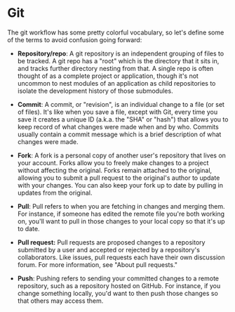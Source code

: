 # Git

The git workflow has some pretty colorful vocabulary, so let's define some of the terms to avoid confusion going forward:
* **Repository/repo**: A git repository is an independent grouping of files to be tracked. A git repo has a "root" which is the directory that it sits in, and tracks further directory nesting from that. A single repo is often thought of as a complete project or application, though it's not uncommon to nest modules of an application as child repositories to isolate the development history of those submodules.
  
* **Commit**: A commit, or "revision", is an individual change to a file (or set of files). It's like when you save a file, except with Git, every time you save it creates a unique ID (a.k.a. the "SHA" or "hash") that allows you to keep record of what changes were made when and by who. Commits usually contain a commit message which is a brief description of what changes were made.

* **Fork**: A fork is a personal copy of another user's repository that lives on your account. Forks allow you to freely make changes to a project without affecting the original. Forks remain attached to the original, allowing you to submit a pull request to the original's author to update with your changes. You can also keep your fork up to date by pulling in updates from the original.

* **Pull**: Pull refers to when you are fetching in changes and merging them. For instance, if someone has edited the remote file you're both working on, you'll want to pull in those changes to your local copy so that it's up to date.

* **Pull request:** Pull requests are proposed changes to a repository submitted by a user and accepted or rejected by a repository's collaborators. Like issues, pull requests each have their own discussion forum. For more information, see "About pull requests."

* **Push**: Pushing refers to sending your committed changes to a remote repository, such as a repository hosted on GitHub. For instance, if you change something locally, you'd want to then push those changes so that others may access them.

